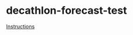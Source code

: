 # decathlon-forecast-test

[Instructions](https://github.com/Vzlentin/decathlon-forecast-test/blob/main/MLE%20Forecast%20-%20Technical%20test.pdf)
